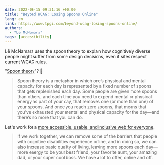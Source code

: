 ```yaml
---
date: 2022-06-15 09:31:16 +00:00
title: "Beyond WCAG: Losing Spoons Online"
lang: en
link: https://www.tpgi.com/beyond-wcag-losing-spoons-online/
authors:
  - "Lē McNamara"
tags: [accessibility]
---
```


Lē McNamara uses the spoon theory to explain how cognitively diverse people might suffer from some design decisions, even if sites respect current WCAG rules.

"[Spoon theory](https://butyoudontlooksick.com/articles/written-by-christine/the-spoon-theory/)"? 🤔

> Spoon theory is a metaphor in which one’s physical and mental capacity for each day is represented by a fixed number of spoons that gets replenished each day. Some people are given more spoons than others, and each time you need to expend mental or physical energy as part of your day, that removes one (or more than one) of your spoons. And once you reach zero spoons, that means that you’ve exhausted your mental and physical capacity for the day—and there’s no more that you can do.

Let's work for a [more accessible, usable, and inclusive web for everyone](https://www.w3.org/WAI/fundamentals/accessibility-usability-inclusion/).

> If we work together, we can remove some of the barriers that people with cognitive disabilities experience online, and in doing so, we can also increase basic quality of living, leaving more spoons each day—more energy to be your best friend, your favorite aunt, your amazing dad, or your super cool boss. We have a lot to offer, online and off.
